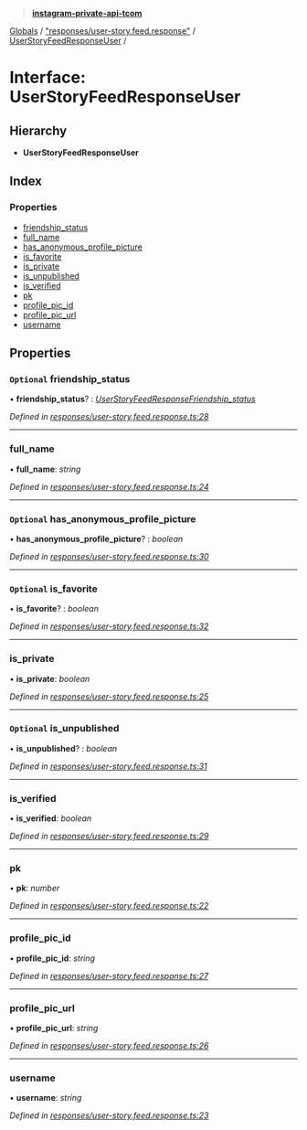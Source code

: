 > **[instagram-private-api-tcom](../README.md)**

[Globals](../README.md) / ["responses/user-story.feed.response"](../modules/_responses_user_story_feed_response_.md) / [UserStoryFeedResponseUser](_responses_user_story_feed_response_.userstoryfeedresponseuser.md) /

# Interface: UserStoryFeedResponseUser

## Hierarchy

* **UserStoryFeedResponseUser**

## Index

### Properties

* [friendship_status](_responses_user_story_feed_response_.userstoryfeedresponseuser.md#optional-friendship_status)
* [full_name](_responses_user_story_feed_response_.userstoryfeedresponseuser.md#full_name)
* [has_anonymous_profile_picture](_responses_user_story_feed_response_.userstoryfeedresponseuser.md#optional-has_anonymous_profile_picture)
* [is_favorite](_responses_user_story_feed_response_.userstoryfeedresponseuser.md#optional-is_favorite)
* [is_private](_responses_user_story_feed_response_.userstoryfeedresponseuser.md#is_private)
* [is_unpublished](_responses_user_story_feed_response_.userstoryfeedresponseuser.md#optional-is_unpublished)
* [is_verified](_responses_user_story_feed_response_.userstoryfeedresponseuser.md#is_verified)
* [pk](_responses_user_story_feed_response_.userstoryfeedresponseuser.md#pk)
* [profile_pic_id](_responses_user_story_feed_response_.userstoryfeedresponseuser.md#profile_pic_id)
* [profile_pic_url](_responses_user_story_feed_response_.userstoryfeedresponseuser.md#profile_pic_url)
* [username](_responses_user_story_feed_response_.userstoryfeedresponseuser.md#username)

## Properties

### `Optional` friendship_status

• **friendship_status**? : *[UserStoryFeedResponseFriendship_status](_responses_user_story_feed_response_.userstoryfeedresponsefriendship_status.md)*

*Defined in [responses/user-story.feed.response.ts:28](https://github.com/cuonglnhust/instagram-private-api-tcom/blob/3e16058/src/responses/user-story.feed.response.ts#L28)*

___

###  full_name

• **full_name**: *string*

*Defined in [responses/user-story.feed.response.ts:24](https://github.com/cuonglnhust/instagram-private-api-tcom/blob/3e16058/src/responses/user-story.feed.response.ts#L24)*

___

### `Optional` has_anonymous_profile_picture

• **has_anonymous_profile_picture**? : *boolean*

*Defined in [responses/user-story.feed.response.ts:30](https://github.com/cuonglnhust/instagram-private-api-tcom/blob/3e16058/src/responses/user-story.feed.response.ts#L30)*

___

### `Optional` is_favorite

• **is_favorite**? : *boolean*

*Defined in [responses/user-story.feed.response.ts:32](https://github.com/cuonglnhust/instagram-private-api-tcom/blob/3e16058/src/responses/user-story.feed.response.ts#L32)*

___

###  is_private

• **is_private**: *boolean*

*Defined in [responses/user-story.feed.response.ts:25](https://github.com/cuonglnhust/instagram-private-api-tcom/blob/3e16058/src/responses/user-story.feed.response.ts#L25)*

___

### `Optional` is_unpublished

• **is_unpublished**? : *boolean*

*Defined in [responses/user-story.feed.response.ts:31](https://github.com/cuonglnhust/instagram-private-api-tcom/blob/3e16058/src/responses/user-story.feed.response.ts#L31)*

___

###  is_verified

• **is_verified**: *boolean*

*Defined in [responses/user-story.feed.response.ts:29](https://github.com/cuonglnhust/instagram-private-api-tcom/blob/3e16058/src/responses/user-story.feed.response.ts#L29)*

___

###  pk

• **pk**: *number*

*Defined in [responses/user-story.feed.response.ts:22](https://github.com/cuonglnhust/instagram-private-api-tcom/blob/3e16058/src/responses/user-story.feed.response.ts#L22)*

___

###  profile_pic_id

• **profile_pic_id**: *string*

*Defined in [responses/user-story.feed.response.ts:27](https://github.com/cuonglnhust/instagram-private-api-tcom/blob/3e16058/src/responses/user-story.feed.response.ts#L27)*

___

###  profile_pic_url

• **profile_pic_url**: *string*

*Defined in [responses/user-story.feed.response.ts:26](https://github.com/cuonglnhust/instagram-private-api-tcom/blob/3e16058/src/responses/user-story.feed.response.ts#L26)*

___

###  username

• **username**: *string*

*Defined in [responses/user-story.feed.response.ts:23](https://github.com/cuonglnhust/instagram-private-api-tcom/blob/3e16058/src/responses/user-story.feed.response.ts#L23)*
